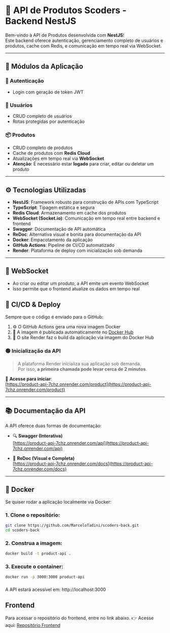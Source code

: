 # 🚀 API de Produtos Scoders - Backend NestJS

Bem-vindo à API de Produtos desenvolvida com **NestJS**!  
Este backend oferece autenticação, gerenciamento completo de usuários e produtos, cache com Redis, e comunicação em tempo real via WebSocket.

---

## 🧩 Módulos da Aplicação

### 🔐 Autenticação
- Login com geração de token JWT

### 👥 Usuários
- CRUD completo de usuários
- Rotas protegidas por autenticação

### 📦 Produtos
- CRUD completo de produtos
- Cache de produtos com **Redis Cloud**
- Atualizações em tempo real via **WebSocket**
- **Atenção**: É necessário estar **logado** para criar, editar ou deletar um produto

---

## ⚙️ Tecnologias Utilizadas

- **NestJS**: Framework robusto para construção de APIs com TypeScript
- **TypeScript**: Tipagem estática e segura
- **Redis Cloud**: Armazenamento em cache dos produtos
- **WebSocket (Socket.io)**: Comunicação em tempo real entre backend e frontend
- **Swagger**: Documentação de API automática
- **ReDoc**: Alternativa visual e bonita para documentação da API
- **Docker**: Empacotamento da aplicação
- **GitHub Actions**: Pipeline de CI/CD automatizado
- **Render**: Plataforma de deploy com inicialização sob demanda

---

## 📡 WebSocket
 - Ao criar ou editar um produto, a API emite um evento WebSocket
 - Isso permite que o frontend atualize os dados em tempo real

## 🚀 CI/CD & Deploy

Sempre que o código é enviado para o GitHub:
1. ⚙️ O GitHub Actions gera uma nova imagem Docker
2. 🐳 A imagem é publicada automaticamente no [Docker Hub](https://hub.docker.com/repository/docker/marcelotadini/product-api)
3. 🚀 O site Render faz o build da aplicação via imagem do Docker Hub

### 🟢 Inicialização da API

> A plataforma Render inicializa sua aplicação sob demanda.  
> Por isso, **a primeira chamada pode levar cerca de 2 minutos**.

🔗 **Acesse para iniciar**:  
[https://product-api-7chz.onrender.com/product](https://product-api-7chz.onrender.com/product)

---

## 📚 Documentação da API

A API oferece duas formas de documentação:

- 🔍 **Swagger (Interativa)**  
  [https://product-api-7chz.onrender.com/api](https://product-api-7chz.onrender.com/api)

- 📘 **ReDoc (Visual e Completa)**  
  [https://product-api-7chz.onrender.com/docs](https://product-api-7chz.onrender.com/docs)

---

## 🐳 Docker

Se quiser rodar a aplicação localmente via Docker:

### 1. Clone o repositório:
```bash
git clone https://github.com/MarceloTadini/scoders-back.git
cd scoders-back
```

### 2. Construa a imagem:
```bash
docker build -t product-api .
```

### 3. Execute o container:
```bash
docker run -p 3000:3000 product-api
```
###

A API estará acessível em: http://localhost:3000

## Frontend
Para acessar o repositório do frontend, entre no link abaixo.
👉 Acesse aqui: [Repositório Frontend](https://github.com/MarceloTadini/scoders-front)